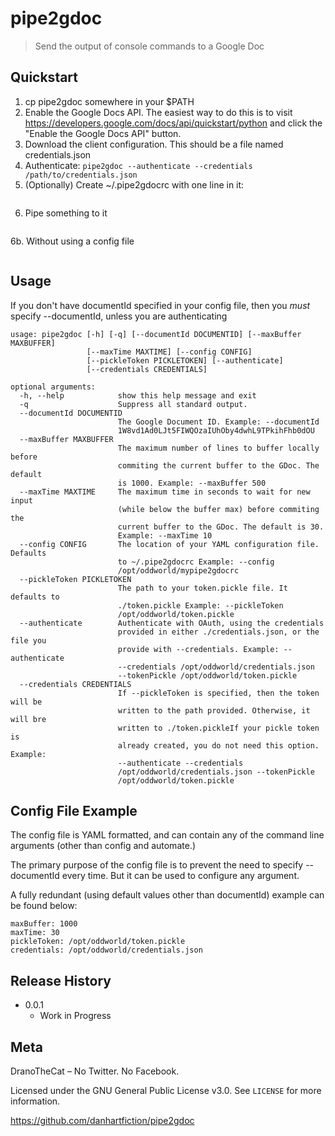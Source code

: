 # pipe2gdoc
> Send the output of console commands to a Google Doc

## Quickstart
1. cp pipe2gdoc somewhere in your $PATH
2. Enable the Google Docs API.  The easiest way to do this is to visit https://developers.google.com/docs/api/quickstart/python and click the "Enable the Google Docs API" button.
3. Download the client configuration.  This should be a file named credentials.json
4. Authenticate:
```pipe2gdoc --authenticate --credentials /path/to/credentials.json```
5. (Optionally) Create ~/.pipe2gdocrc with one line in it:
```documentId: whateveryourdeafultdocumentidis
```
6. Pipe something to it
```echo "hello world" | pipe2gdoc
```
6b. Without using a config file
```echo "hello world" | pipe2gdoc --documentId whateveryourdeafultdocumentidis
```

## Usage
If you don't have documentId specified in your config file, then you *must* specify --documentId, unless you are authenticating

```$ ./pipe2gdoc --help
usage: pipe2gdoc [-h] [-q] [--documentId DOCUMENTID] [--maxBuffer MAXBUFFER]
                 [--maxTime MAXTIME] [--config CONFIG]
                 [--pickleToken PICKLETOKEN] [--authenticate]
                 [--credentials CREDENTIALS]

optional arguments:
  -h, --help            show this help message and exit
  -q                    Suppress all standard output.
  --documentId DOCUMENTID
                        The Google Document ID. Example: --documentId
                        1W8vd1Ad0LJt5FIWQOzaIUhOby4dwhL9TPkihFhb0dOU
  --maxBuffer MAXBUFFER
                        The maximum number of lines to buffer locally before
                        commiting the current buffer to the GDoc. The default
                        is 1000. Example: --maxBuffer 500
  --maxTime MAXTIME     The maximum time in seconds to wait for new input
                        (while below the buffer max) before commiting the
                        current buffer to the GDoc. The default is 30.
                        Example: --maxTime 10
  --config CONFIG       The location of your YAML configuration file. Defaults
                        to ~/.pipe2gdocrc Example: --config
                        /opt/oddworld/mypipe2gdocrc
  --pickleToken PICKLETOKEN
                        The path to your token.pickle file. It defaults to
                        ./token.pickle Example: --pickleToken
                        /opt/oddworld/token.pickle
  --authenticate        Authenticate with OAuth, using the credentials
                        provided in either ./credentials.json, or the file you
                        provide with --credentials. Example: --authenticate
                        --credentials /opt/oddworld/credentials.json
                        --tokenPickle /opt/oddworld/token.pickle
  --credentials CREDENTIALS
                        If --pickleToken is specified, then the token will be
                        written to the path provided. Otherwise, it will bre
                        written to ./token.pickleIf your pickle token is
                        already created, you do not need this option. Example:
                        --authenticate --credentials
                        /opt/oddworld/credentials.json --tokenPickle
                        /opt/oddworld/token.pickle
```

## Config File Example
The config file is YAML formatted, and can contain any of the command line arguments (other than config and automate.)

The primary purpose of the config file is to prevent the need to specify --documentId every time.  But it can be used to configure any argument.

A fully redundant (using default values other than documentId) example can be found below:
```documentId: 1W8vd1Ad0LJt5FIWQOzaIUhOby4dwhL9TPkihFhb0dOU
maxBuffer: 1000
maxTime: 30
pickleToken: /opt/oddworld/token.pickle
credentials: /opt/oddworld/credentials.json
```

## Release History

* 0.0.1
    * Work in Progress

## Meta

DranoTheCat – No Twitter.  No Facebook.  

Licensed under the GNU General Public License v3.0. See ``LICENSE`` for more information.

https://github.com/danhartfiction/pipe2gdoc
